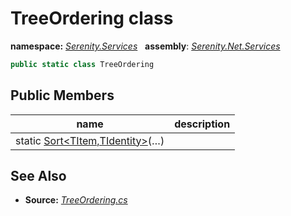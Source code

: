 # TreeOrdering class
**namespace:** *[Serenity.Services](../README.md#serenity.services-namespace)*   **assembly**: *[Serenity.Net.Services](../README.md)*

```csharp
public static class TreeOrdering
```

## Public Members

| name | description |
| --- | --- |
| static [Sort&lt;TItem,TIdentity&gt;](TreeOrdering/Sort.md)(…) |  |

## See Also

* **Source:** *[TreeOrdering.cs](https://github.com/serenity-is/Serenity/blob/master/src/Serenity.Net.Services/RequestHandlers/Helpers/TreeOrdering.cs)*